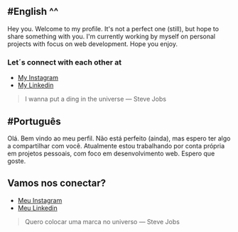 ## #English ^^

Hey you. Welcome to my profile. It's not a perfect one (still), but hope to share something with you. I'm currently working by myself on personal projects with focus on web development. Hope you enjoy.

### Let´s connect with each other at
* [My Instagram](https://instagram.com/i.geanp)
* [My Linkedin](https://www.linkedin.com/in/geanp)

>I wanna put a ding in the universe — Steve Jobs

## #Português
Olá. Bem vindo ao meu perfil. Não está perfeito (ainda), mas espero ter algo a compartilhar com você. Atualmente estou trabalhando por conta própria em projetos pessoais, com foco em desenvolvimento web. Espero que goste.

## Vamos nos conectar?
* [Meu Instagram](https://instagram.com/i.geanp)
* [Meu Linkedin](https://www.linkedin.com/in/geanp)

>Quero colocar uma marca no universo — Steve Jobs
